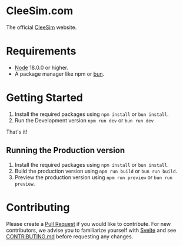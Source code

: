 # CleeSim.com

The official [CleeSim](https://cleesim.com/) website.

# Requirements

- [Node](https://nodejs.org/en) 18.0.0 or higher.
- A package manager like npm or [bun](https://bun.sh/).

# Getting Started

1. Install the required packages using `npm install` or `bun install`.
2. Run the Development version `npm run dev` or `bun run dev`

That's it!

## Running the Production version

1. Install the required packages using `npm install` or `bun install`.
2. Build the production version using `npm run build` or `bun run build`.
3. Preview the production version using `npm run preview` or `bun run preview`.

# Contributing

Please create a [Pull Request](https://github.com/CleeSim/website/pulls) if you would like to contribute. For new contributors, we advise you to familiarize yourself with [Svelte](https://kit.svelte.dev/) and see [CONTRIBUTING.md](https://github.com/CleeSim/website/blob/main/CONTRIBUTING.md) before requesting any changes.